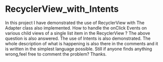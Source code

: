 # RecyclerView_with_Intents
In this project I have demonstrated the use of RecyclerView with The Adapter class also implemented.
How to handle the onClick Events on various child views of a single list item in the RecyclerView ? 
The above question is also answered.
The use of Intents is also demonstrated.
The whole description of what is happening is also there in the comments and it is written in the simplest language possible.
Still if anyone finds anything wrong,feel free to comment the problem?
Thanks.
